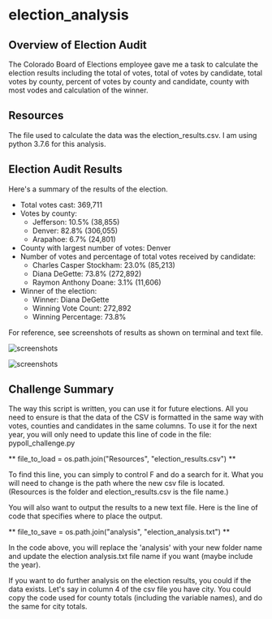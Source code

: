 # election_analysis

## Overview of Election Audit
The Colorado Board of Elections employee gave me a task to calculate the election results including the total of votes, total of votes by candidate, total votes by county, percent of votes by county and candidate, county with most vodes and calculation of the winner.

## Resources
The file used to calculate the data was the election_results.csv.
I am using python 3.7.6 for this analysis.

## Election Audit Results
Here's a summary of the results of the election.
- Total votes cast: 369,711
- Votes by county:
  - Jefferson: 10.5% (38,855)
  - Denver: 82.8% (306,055)
  - Arapahoe: 6.7% (24,801)
- County with largest number of votes: Denver
- Number of votes and percentage of total votes received by candidate:
  - Charles Casper Stockham: 23.0% (85,213)
  - Diana DeGette: 73.8% (272,892)
  - Raymon Anthony Doane: 3.1% (11,606)
- Winner of the election: 
  - Winner: Diana DeGette
  - Winning Vote Count: 272,892
  - Winning Percentage: 73.8%

For reference, see screenshots of results as shown on terminal and text file.

![screenshots](https://user-images.githubusercontent.com/72076683/96385697-2d060f00-115b-11eb-8902-2740ff27a901.png)

![screenshots](https://user-images.githubusercontent.com/72076683/96385712-41e2a280-115b-11eb-8b77-768314a47cdc.png)

## Challenge Summary
The way this script is written, you can use it for future elections. All you need to ensure is that the data of the CSV is formatted in the same way with votes, counties and candidates in the same columns. To use it for the next year, you will only need to update this line of code in the file: pypoll_challenge.py

** file_to_load = os.path.join("Resources", "election_results.csv") **

To find this line, you can simply to control F and do a search for it. What you will need to change is the path where the new csv file is located. (Resources is the folder and election_results.csv is the file name.)

You will also want to output the results to a new text file. Here is the line of code that specifies where to place the output.

** file_to_save = os.path.join("analysis", "election_analysis.txt") **

In the code above, you will replace the 'analysis' with your new folder name and update the election analysis.txt file name if you want (maybe include the year).

If you want to do further analysis on the election results, you could if the data exists. Let's say in column 4 of the csv file you have city. You could copy the code used for county totals (including the variable names), and do the same for city totals. 
